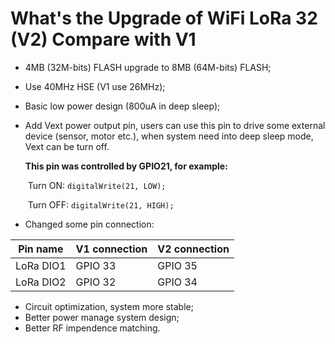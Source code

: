 # What's the Upgrade of WiFi LoRa 32 (V2) Compare with V1

- 4MB (32M-bits) FLASH upgrade to 8MB (64M-bits) FLASH;

- Use 40MHz HSE (V1 use 26MHz);

- Basic low power design (800uA in deep sleep);

- Add Vext power output pin, users can use this pin to drive some external device (sensor, motor etc.), when system need into deep sleep mode, Vext can be turn off.

  **This pin was controlled by GPIO21, for example:**

  ​		Turn ON:  `digitalWrite(21, LOW);`

  ​		Turn OFF: `digitalWrite(21, HIGH);`

- Changed some pin connection:

| Pin name  | V1 connection | V2 connection |
| --------- | ------------- | ------------- |
| LoRa DIO1 | GPIO 33       | GPIO 35       |
| LoRa DIO2 | GPIO 32       | GPIO 34       |

- Circuit optimization, system more stable;
- Better power manage system design;
- Better RF impendence matching.
